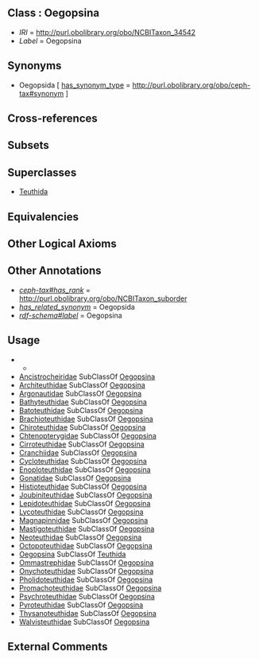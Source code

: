 
## Class : Oegopsina

 * *IRI* = http://purl.obolibrary.org/obo/NCBITaxon_34542
 * *Label* = Oegopsina

## Synonyms

 * Oegopsida [ [has_synonym_type](../../pe/oboInOwl#hasSynonymType.md) = http://purl.obolibrary.org/obo/ceph-tax#synonym ]

## Cross-references


## Subsets


## Superclasses

 * [Teuthida](../../NCBITaxon/90/NCBITaxon_551290.md)

## Equivalencies


## Other Logical Axioms


## Other Annotations

 * *[ceph-tax#has_rank](../../ceph-tax#has/nk/ceph-tax#has_rank.md)* = http://purl.obolibrary.org/obo/NCBITaxon_suborder
 * *[has_related_synonym](../../ym/oboInOwl#hasRelatedSynonym.md)* = Oegopsida
 * *[rdf-schema#label](../../el/rdf-schema#label.md)* = Oegopsina

## Usage

 * -
 * [Ancistrocheiridae](../../NCBITaxon/83/NCBITaxon_61683.md) SubClassOf [Oegopsina](../../NCBITaxon/42/NCBITaxon_34542.md)
 * [Architeuthidae](../../NCBITaxon/54/NCBITaxon_34554.md) SubClassOf [Oegopsina](../../NCBITaxon/42/NCBITaxon_34542.md)
 * [Argonautidae](../../NCBITaxon/88/NCBITaxon_283088.md) SubClassOf [Oegopsina](../../NCBITaxon/42/NCBITaxon_34542.md)
 * [Bathyteuthidae](../../NCBITaxon/91/NCBITaxon_61691.md) SubClassOf [Oegopsina](../../NCBITaxon/42/NCBITaxon_34542.md)
 * [Batoteuthidae](../../NCBITaxon/43/NCBITaxon_283043.md) SubClassOf [Oegopsina](../../NCBITaxon/42/NCBITaxon_34542.md)
 * [Brachioteuthidae](../../NCBITaxon/56/NCBITaxon_61756.md) SubClassOf [Oegopsina](../../NCBITaxon/42/NCBITaxon_34542.md)
 * [Chiroteuthidae](../../NCBITaxon/94/NCBITaxon_61694.md) SubClassOf [Oegopsina](../../NCBITaxon/42/NCBITaxon_34542.md)
 * [Chtenopterygidae](../../NCBITaxon/97/NCBITaxon_61697.md) SubClassOf [Oegopsina](../../NCBITaxon/42/NCBITaxon_34542.md)
 * [Cirroteuthidae](../../NCBITaxon/00/NCBITaxon_61700.md) SubClassOf [Oegopsina](../../NCBITaxon/42/NCBITaxon_34542.md)
 * [Cranchiidae](../../NCBITaxon/60/NCBITaxon_34560.md) SubClassOf [Oegopsina](../../NCBITaxon/42/NCBITaxon_34542.md)
 * [Cycloteuthidae](../../NCBITaxon/88/NCBITaxon_61688.md) SubClassOf [Oegopsina](../../NCBITaxon/42/NCBITaxon_34542.md)
 * [Enoploteuthidae](../../NCBITaxon/23/NCBITaxon_6623.md) SubClassOf [Oegopsina](../../NCBITaxon/42/NCBITaxon_34542.md)
 * [Gonatidae](../../NCBITaxon/10/NCBITaxon_61710.md) SubClassOf [Oegopsina](../../NCBITaxon/42/NCBITaxon_34542.md)
 * [Histioteuthidae](../../NCBITaxon/57/NCBITaxon_34557.md) SubClassOf [Oegopsina](../../NCBITaxon/42/NCBITaxon_34542.md)
 * [Joubiniteuthidae](../../NCBITaxon/19/NCBITaxon_61719.md) SubClassOf [Oegopsina](../../NCBITaxon/42/NCBITaxon_34542.md)
 * [Lepidoteuthidae](../../NCBITaxon/22/NCBITaxon_61722.md) SubClassOf [Oegopsina](../../NCBITaxon/42/NCBITaxon_34542.md)
 * [Lycoteuthidae](../../NCBITaxon/44/NCBITaxon_93044.md) SubClassOf [Oegopsina](../../NCBITaxon/42/NCBITaxon_34542.md)
 * [Magnapinnidae](../../NCBITaxon/64/NCBITaxon_551364.md) SubClassOf [Oegopsina](../../NCBITaxon/42/NCBITaxon_34542.md)
 * [Mastigoteuthidae](../../NCBITaxon/29/NCBITaxon_61729.md) SubClassOf [Oegopsina](../../NCBITaxon/42/NCBITaxon_34542.md)
 * [Neoteuthidae](../../NCBITaxon/39/NCBITaxon_93039.md) SubClassOf [Oegopsina](../../NCBITaxon/42/NCBITaxon_34542.md)
 * [Octopoteuthidae](../../NCBITaxon/32/NCBITaxon_61732.md) SubClassOf [Oegopsina](../../NCBITaxon/42/NCBITaxon_34542.md)
 * [Oegopsina](../../NCBITaxon/42/NCBITaxon_34542.md) SubClassOf [Teuthida](../../NCBITaxon/90/NCBITaxon_551290.md)
 * [Ommastrephidae](../../NCBITaxon/26/NCBITaxon_6626.md) SubClassOf [Oegopsina](../../NCBITaxon/42/NCBITaxon_34542.md)
 * [Onychoteuthidae](../../NCBITaxon/65/NCBITaxon_34565.md) SubClassOf [Oegopsina](../../NCBITaxon/42/NCBITaxon_34542.md)
 * [Pholidoteuthidae](../../NCBITaxon/35/NCBITaxon_61735.md) SubClassOf [Oegopsina](../../NCBITaxon/42/NCBITaxon_34542.md)
 * [Promachoteuthidae](../../NCBITaxon/65/NCBITaxon_551365.md) SubClassOf [Oegopsina](../../NCBITaxon/42/NCBITaxon_34542.md)
 * [Psychroteuthidae](../../NCBITaxon/66/NCBITaxon_551366.md) SubClassOf [Oegopsina](../../NCBITaxon/42/NCBITaxon_34542.md)
 * [Pyroteuthidae](../../NCBITaxon/38/NCBITaxon_61738.md) SubClassOf [Oegopsina](../../NCBITaxon/42/NCBITaxon_34542.md)
 * [Thysanoteuthidae](../../NCBITaxon/49/NCBITaxon_61749.md) SubClassOf [Oegopsina](../../NCBITaxon/42/NCBITaxon_34542.md)
 * [Walvisteuthidae](../../NCBITaxon/67/NCBITaxon_551367.md) SubClassOf [Oegopsina](../../NCBITaxon/42/NCBITaxon_34542.md)

## External Comments

